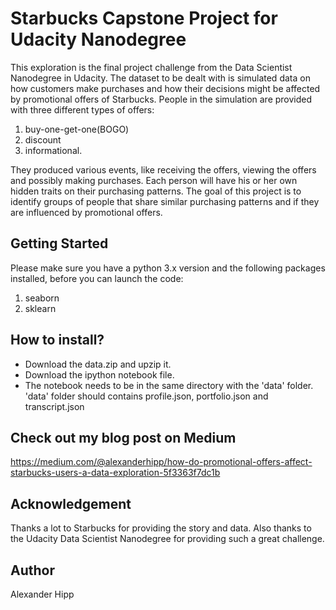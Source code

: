 # Starbucks Capstone Project for Udacity Nanodegree
This exploration is the final project challenge from the Data Scientist Nanodegree in Udacity. The dataset to be dealt with is simulated data on how customers make purchases and how their decisions might be affected by promotional offers of Starbucks. People in the simulation are provided with three different types of offers: 
  1. buy-one-get-one(BOGO) 
  2. discount 
  3. informational. 
    
They produced various events, like receiving the offers, viewing the offers and possibly making purchases. Each person will have his or her own hidden traits on their purchasing patterns. The goal of this project is to identify groups of people that share similar purchasing patterns and if they are influenced by promotional offers.

## Getting Started 
Please make sure you have a python 3.x version and the following packages installed, before you can launch the code:
  1. seaborn
  2. sklearn
  
## How to install?
  - Download the data.zip and upzip it. 
  - Download the ipython notebook file. 
  - The notebook needs to be in the same directory with the 'data' folder. 'data' folder should contains profile.json, portfolio.json and transcript.json

## Check out my blog post on Medium
https://medium.com/@alexanderhipp/how-do-promotional-offers-affect-starbucks-users-a-data-exploration-5f3363f7dc1b

## Acknowledgement
Thanks a lot to Starbucks for providing the story and data. Also thanks to the Udacity Data Scientist Nanodegree for providing such a great challenge.

## Author
Alexander Hipp